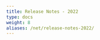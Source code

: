 ```yaml
---
title: Release Notes - 2022
type: docs
weight: 8
aliases: /net/release-notes-2022/
---
```



